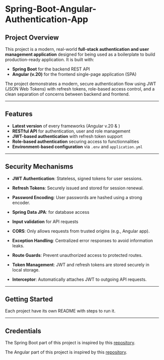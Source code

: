 # Spring-Boot-Angular-Authentication-App

## Project Overview

This project is a modern, real-world **full-stack authentication and user management application** designed for being used as a boilerplate to build production-ready application. It is built with:

- **Spring Boot** for the backend REST API
- **Angular (v.20)** for the frontend single-page application (SPA)

The project demonstrates a modern, secure authentication flow using JWT (JSON Web Tokens) with refresh tokens, role-based access control, and a clean separation of concerns between backend and frontend.

---

## Features

- **Latest version** of every frameworks (Angular v.20 & )
- **RESTful API** for authentication, user and role management
- **JWT-based authentication** with refresh token support
- **Role-based authentication** securing access to functionnalities
- **Environment-based configuration** via `.env` and `application.yml`

---

## Security Mechanisms

- **JWT Authentication**: Stateless, signed tokens for user sessions.
- **Refresh Tokens**: Securely issued and stored for session renewal.
- **Password Encoding**: User passwords are hashed using a strong encoder.
- **Spring Data JPA**: for database access
- **Input validation** for API requests
- **CORS**: Only allows requests from trusted origins (e.g., Angular app).
- **Exception Handling**: Centralized error responses to avoid information leaks.

- **Route Guards**: Prevent unauthorized access to protected routes.
- **Token Management**: JWT and refresh tokens are stored securely in local storage.
- **Interceptor**: Automatically attaches JWT to outgoing API requests.

---

## Getting Started

Each project have its own README with steps to run it.

---

## Credentials

The Spring Boot part of this project is inspired by this [repository](https://github.com/rimmelasghar/SpringBoot-boilerPlate/tree/main).

The Angular part of this project is inspired by this [repository](https://github.com/Ismaestro/angular-example-app/tree/master?tab=readme-ov-file).